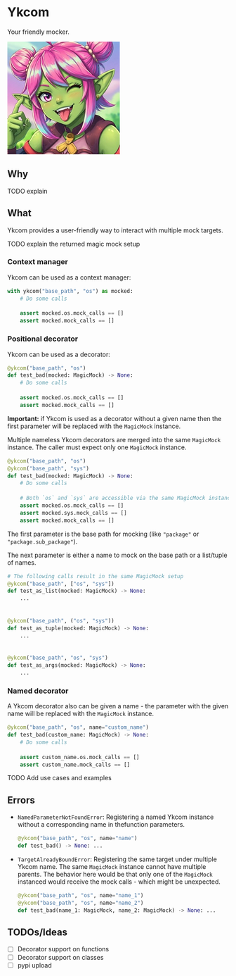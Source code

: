 # Ykcom

Your friendly mocker.

![Ykcom](ykcom.jpg)

## Why
TODO explain

## What
Ykcom provides a user-friendly way to interact with multiple mock
targets.

TODO explain the returned magic mock setup

### Context manager
Ykcom can be used as a context manager:
```python
with ykcom("base_path", "os") as mocked:
    # Do some calls

    assert mocked.os.mock_calls == []
    assert mocked.mock_calls == []
```

### Positional decorator
Ykcom can be used as a decorator:
```python
@ykcom("base_path", "os")
def test_bad(mocked: MagicMock) -> None:
    # Do some calls

    assert mocked.os.mock_calls == []
    assert mocked.mock_calls == []
```

**Important:** if Ykcom is used as a decorator without a given name
then the first parameter will be replaced with the `MagicMock` instance.

Multiple nameless Ykcom decorators are merged into the same `MagicMock`
instance. The caller must expect only one `MagicMock` instance.

```python
@ykcom("base_path", "os")
@ykcom("base_path", "sys")
def test_bad(mocked: MagicMock) -> None:
    # Do some calls

    # Both `os` and `sys` are accessible via the same MagicMock instance.s
    assert mocked.os.mock_calls == []
    assert mocked.sys.mock_calls == []
    assert mocked.mock_calls == []
```

The first parameter is the base path for mocking (like `"package"` or `"package.sub_package"`).

The next parameter is either a name to mock on the base path or a list/tuple of names.

```python
# The following calls result in the same MagicMock setup
@ykcom("base_path", ["os", "sys"])
def test_as_list(mocked: MagicMock) -> None:
    ...


@ykcom("base_path", ("os", "sys"))
def test_as_tuple(mocked: MagicMock) -> None:
    ...


@ykcom("base_path", "os", "sys")
def test_as_args(mocked: MagicMock) -> None:
    ...
```

### Named decorator
A Ykcom decorator also can be given a name - the parameter with the
given name will be replaced with the `MagicMock` instance.

```python
@ykcom("base_path", "os", name="custom_name")
def test_bad(custom_name: MagicMock) -> None:
    # Do some calls

    assert custom_name.os.mock_calls == []
    assert custom_name.mock_calls == []
```

TODO Add use cases and examples

## Errors
* `NamedParameterNotFoundError`: Registering a named Ykcom instance without a corresponding name in thefunction
  parameters.

  ```python
  @ykcom("base_path", "os", name="name")
  def test_bad() -> None: ...
  ```
* `TargetAlreadyBoundError`: Registering the same target under multiple Ykcom name. The same `MagicMock`
  instance cannot have multiple parents. The behavior here would be that only
  one of the `MagicMock` instanced would receive the mock calls - which might
  be unexpected.
  ```python
  @ykcom("base_path", "os", name="name_1")
  @ykcom("base_path", "os", name="name_2")
  def test_bad(name_1: MagicMock, name_2: MagicMock) -> None: ...
  ```

## TODOs/Ideas

* [ ] Decorator support on functions
* [ ] Decorator support on classes
* [ ] pypi upload
